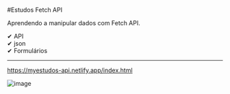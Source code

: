 #Estudos Fetch API

Aprendendo a manipular dados com Fetch API.

✔ API <br>
✔ json <br>
✔ Formulários <br>

<hr>

https://myestudos-api.netlify.app/index.html

![image](https://user-images.githubusercontent.com/96630079/181398653-251fdf3c-ecb9-412f-a5b8-5286ab1fdad0.png)

